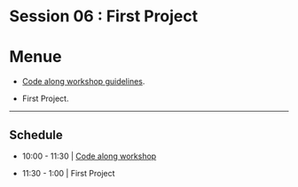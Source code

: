 
# Session 06 : First Project

# Menue

* [Code along workshop guidelines](./code-along.md).

* First Project.

<hr />

## Schedule

- 10:00 - 11:30 | [Code along workshop](https://github.com/AlaaTaima/FC-code-along)

- 11:30 - 1:00  | First Project



